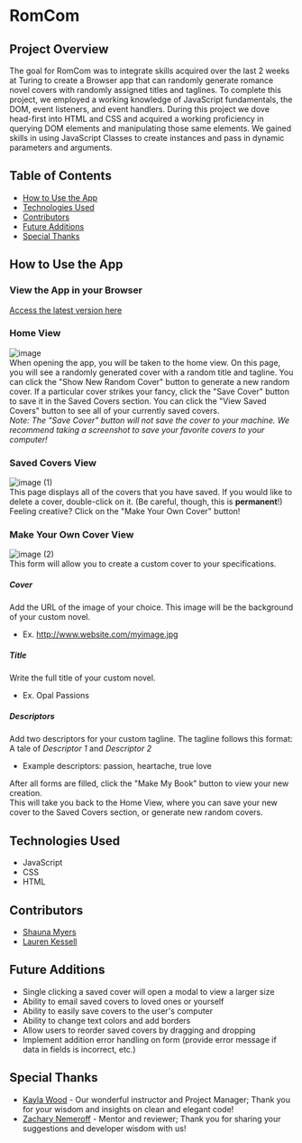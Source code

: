 # RomCom

## Project Overview

  The goal for RomCom was to integrate skills acquired over the last 2 weeks at Turing to create a Browser app that can randomly generate romance novel covers with randomly assigned titles and taglines. To complete this project, we employed a working knowledge of JavaScript fundamentals, the DOM, event listeners, and event handlers. During this project we dove head-first into HTML and CSS and acquired a working proficiency in querying DOM elements and manipulating those same elements. We gained skills in using JavaScript Classes to create instances and pass in dynamic parameters and arguments.

## Table of Contents

- <a href="#how-to-use-app">How to Use the App</a>
- <a href="#technologies-used">Technologies Used</a>
- <a href="#contributors">Contributors</a>
- <a href="#future-additions">Future Additions</a>
- <a href="#special-thanks">Special Thanks</a>


## <a id="how-to-use-app">How to Use the App</a>
### View the App in your Browser
[Access the latest version here](https://lkessell.github.io/romcom/)
### Home View
![image](https://user-images.githubusercontent.com/77205456/113491612-29174080-94a0-11eb-8b78-baa2f03f1783.png)  
When opening the app, you will be taken to the home view. On this page, you will see a randomly generated cover with a random title and tagline. You can click the "Show New Random Cover" button to generate a new random cover. If a particular cover strikes your fancy, click the "Save Cover" button to save it in the Saved Covers section. You can click the "View Saved Covers" button to see all of your currently saved covers.  
*Note: The "Save Cover" button will not save the cover to your machine. We recommend taking a screenshot to save your favorite covers to your computer!*
### Saved Covers View
![image (1)](https://user-images.githubusercontent.com/77205456/113491643-65e33780-94a0-11eb-8faa-1fc3effff294.png)   
This page displays all of the covers that you have saved. If you would like to delete a cover, double-click on it. (Be careful, though, this is **permanent**!)  
Feeling creative? Click on the "Make Your Own Cover" button!
### Make Your Own Cover View
![image (2)](https://user-images.githubusercontent.com/77205456/113491656-7abfcb00-94a0-11eb-867f-be6e463d8cc6.png)    
This form will allow you to create a custom cover to your specifications.  
##### Cover
Add the URL of the image of your choice. This image will be the background of your custom novel.
- Ex. http://www.website.com/myimage.jpg
##### Title
Write the full title of your custom novel.
- Ex. Opal Passions
##### Descriptors
Add two descriptors for your custom tagline. The tagline follows this format: A tale of *Descriptor 1* and *Descriptor 2*
- Example descriptors: passion, heartache, true love  

After all forms are filled, click the "Make My Book" button to view your new creation.  
This will take you back to the Home View, where you can save your new cover to the Saved Covers section, or generate new random covers.


## <a id="technologies-used">Technologies Used</a>
- JavaScript
- CSS
- HTML

## <a id="contributors">Contributors</a>
- [Shauna Myers](https://github.com/ShaunaMyers)
- [Lauren Kessell](https://github.com/LKessell)

## <a id="future-additions">Future Additions</a>
- Single clicking a saved cover will open a modal to view a larger size
- Ability to email saved covers to loved ones or yourself
- Ability to easily save covers to the user's computer
- Ability to change text colors and add borders
- Allow users to reorder saved covers by dragging and dropping
- Implement addition error handling on form (provide error message if data in fields is incorrect, etc.)

## <a id="special-thanks">Special Thanks</a>
- [Kayla Wood](https://github.com/kaylaewood) - Our wonderful instructor and Project Manager; Thank you for your wisdom and insights on clean and elegant code!
- [Zachary Nemeroff](https://github.com/ZaneMeroff) - Mentor and reviewer; Thank you for sharing your suggestions and developer wisdom with us!

